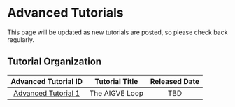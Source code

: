 # Advanced Tutorials

<!-- The advanced tutorials are still in development, and please check back later. -->
This page will be updated as new tutorials are posted, so please check back regularly.

## Tutorial Organization

| Advanced Tutorial ID  |        Tutorial Title        | Released Date | 
|:---------------------:|:----------------------------:|:-------------:|
| [Advanced Tutorial 1](./loop.md) | The AIGVE Loop |      TBD      |        